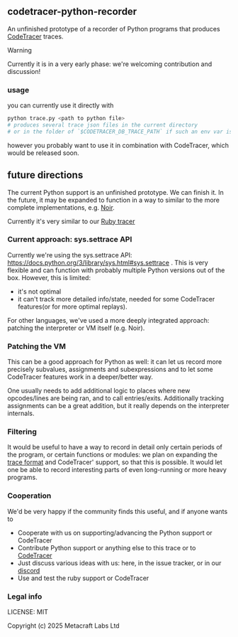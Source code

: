 ## codetracer-python-recorder

An unfinished prototype of a recorder of Python programs that produces [CodeTracer](https://github.com/metacraft-labs/CodeTracer) traces.

> [!WARNING]
> Currently it is in a very early phase: we're welcoming contribution and discussion!


### usage

you can currently use it directly with

```bash
python trace.py <path to python file>
# produces several trace json files in the current directory
# or in the folder of `$CODETRACER_DB_TRACE_PATH` if such an env var is defined
```

however you probably want to use it in combination with CodeTracer, which would be released soon.

## future directions

The current Python support is an unfinished prototype. We can finish it. In the future, it may be expanded to function in a way to similar to the more complete implementations, e.g. [Noir](https://github.com/blocksense-network/noir/tree/blocksense/tooling/tracer).

Currently it's very similar to our [Ruby tracer](https://github.com/metacraft-labs/ct-ruby-tracer)

### Current approach: sys.settrace API

Currently we're using the sys.settrace API: https://docs.python.org/3/library/sys.html#sys.settrace .
This is very flexible and can function with probably multiple Python versions out of the box. 
However, this is limited:

* it's not optimal
* it can't track more detailed info/state, needed for some CodeTracer features(or for more optimal replays).

For other languages, we've used a more deeply integrated approach: patching the interpreter or VM itself (e.g. Noir).

### Patching the VM

This can be a good approach for Python as well: it can let us record more precisely subvalues, assignments and subexpressions and to let
some CodeTracer features work in a deeper/better way.

One usually needs to add additional logic to places where new opcodes/lines are being ran, and to call entries/exits. Additionally
tracking assignments can be a great addition, but it really depends on the interpreter internals.

### Filtering

It would be useful to have a way to record in detail only certain periods of the program, or certain functions or modules: 
we plan on expanding the [trace format](https://github.com/metacraft-labs/runtime_tracing/) and CodeTracer' support, so that this is possible. It would let one be able to record interesting
parts of even long-running or more heavy programs.

### Cooperation

We'd be very happy if the community finds this useful, and if anyone wants to

* Cooperate with us on supporting/advancing the Python support or CodeTracer 
* Contribute Python support or anything else to this trace or to [CodeTracer](https://github.com/metacraft-labs/CodeTracer)
* Just discuss various ideas with us: here, in the issue tracker, or in our [discord](https://discord.gg/qSDCAFMP)
* Use and test the ruby support or CodeTracer

### Legal info

LICENSE: MIT

Copyright (c) 2025 Metacraft Labs Ltd
